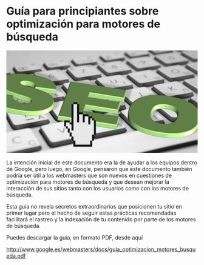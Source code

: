 # Guía para principiantes sobre optimización para motores de búsqueda

![Image SEO](media/search-engine-optimization-3291990_1280.jpg)


La intención inicial de este documento era la de ayudar a los equipos dentro de Google, pero luego, en Google, pensaron que este documento también podría ser útil a los webmasters que son nuevos en cuestiones de optimización para motores de búsqueda y que desean mejorar la interacción de sus sitios tanto con los usuarios como con los motores de búsqueda.

Esta guía no revela secretos extraordinarios que posicionen tu sitio en primer lugar pero el hecho de seguir estas prácticas recomendadas facilitará el rastreo y la indexación de tu contenido por parte de los motores de búsqueda.

Puedes descargar la guia, en formato PDF, desde aquí

http://www.google.es/webmasters/docs/guia_optimizacion_motores_busqueda.pdf
